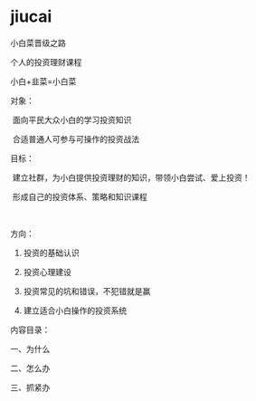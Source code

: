 # jiucai
 小白菜晋级之路

个人的投资理财课程

小白+韭菜=小白菜

对象：

​		面向平民大众小白的学习投资知识

​		合适普通人可参与可操作的投资战法

目标：

​		建立社群，为小白提供投资理财的知识，带领小白尝试、爱上投资！

​		形成自己的投资体系、策略和知识课程

​		

方向：

1. 投资的基础认识
2. 投资心理建设
3. 投资常见的坑和错误，不犯错就是赢

4. 建立适合小白操作的投资系统






内容目录：

一、为什么



二、怎么办



三、抓紧办

